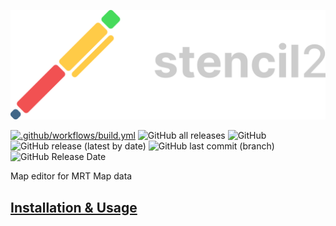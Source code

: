 ![](./assets/ste-light.png)

[![.github/workflows/build.yml](https://github.com/MRT-Map/stencil2/actions/workflows/build.yml/badge.svg?branch=master)](https://github.com/MRT-Map/stencil2/actions/workflows/build.yml)
![GitHub all releases](https://img.shields.io/github/downloads/MRT-Map/stencil2/total)
![GitHub](https://img.shields.io/github/license/MRT-Map/stencil2)
![GitHub release (latest by date)](https://img.shields.io/github/v/release/MRT-Map/stencil2)
![GitHub last commit (branch)](https://img.shields.io/github/last-commit/MRT-Map/stencil2/dev)
![GitHub Release Date](https://img.shields.io/github/release-date/MRT-Map/stencil2)

Map editor for MRT Map data

## [Installation & Usage](https://github.com/MRT-Map/stencil2/wiki)

